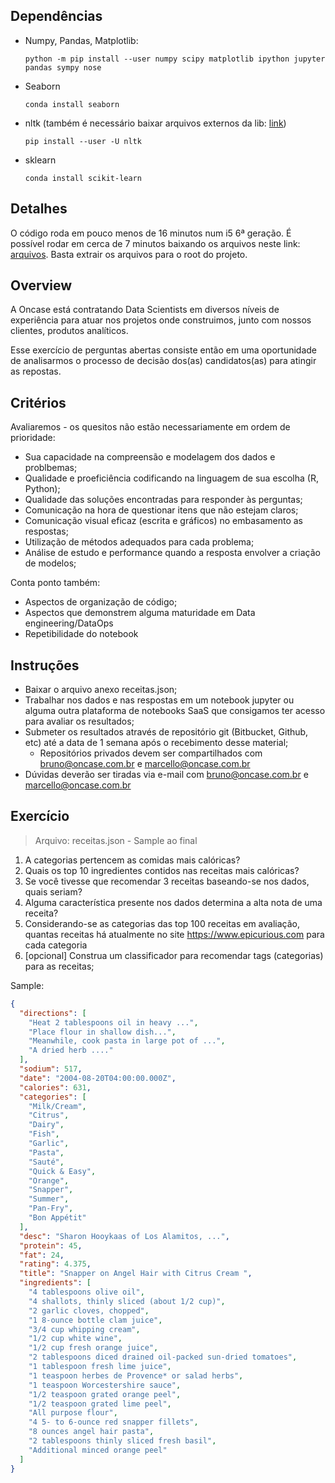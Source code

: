 ## Dependências

- Numpy, Pandas, Matplotlib:

      python -m pip install --user numpy scipy matplotlib ipython jupyter pandas sympy nose

- Seaborn

      conda install seaborn

- nltk (também é necessário baixar arquivos externos da lib: [link](https://www.nltk.org/data.html))

      pip install --user -U nltk

- sklearn

      conda install scikit-learn
      
## Detalhes

O código roda em pouco menos de 16 minutos num i5 6ª geração. É possível rodar em cerca de 7 minutos baixando os arquivos neste link: [arquivos](https://drive.google.com/open?id=1iRykqoxNIndUFtjIphqAFf8yzrGb8XAe). Basta extrair os arquivos para o root do projeto.

## Overview

A Oncase está contratando Data Scientists em diversos níveis de experiência para atuar nos projetos onde construimos, junto com nossos clientes, produtos analíticos.

Esse exercício de perguntas abertas consiste então em uma oportunidade de analisarmos o processo de decisão dos(as) candidatos(as) para atingir as repostas. 

## Critérios

Avaliaremos - os quesitos não estão necessariamente em ordem de prioridade:

* Sua capacidade na compreensão e modelagem dos dados e problbemas;
* Qualidade e proeficiência codificando na linguagem de sua escolha (R, Python);
* Qualidade das soluções encontradas para responder às perguntas;
* Comunicação na hora de questionar itens que não estejam claros;
* Comunicação visual eficaz (escrita e gráficos) no embasamento as respostas;
* Utilização de métodos adequados para cada problema;
* Análise de estudo e performance quando a resposta envolver a criação de modelos;

Conta ponto também:

* Aspectos de organização de código;
* Aspectos que demonstrem alguma maturidade em Data engineering/DataOps
* Repetibilidade do notebook

## Instruções

* Baixar o arquivo anexo receitas.json;
* Trabalhar nos dados e nas respostas em um notebook jupyter ou alguma outra plataforma de notebooks SaaS que consigamos ter acesso para avaliar os resultados;
* Submeter os resultados através de repositório git (Bitbucket, Github, etc) até a data de 1 semana após o recebimento desse material;
    * Repositórios privados devem ser compartilhados com bruno@oncase.com.br e marcello@oncase.com.br
* Dúvidas deverão ser tiradas via e-mail com bruno@oncase.com.br e marcello@oncase.com.br

## Exercício

> Arquivo: receitas.json - Sample ao final
   
1. A categorias pertencem as comidas mais calóricas?
2. Quais os top 10 ingredientes contidos nas receitas mais calóricas?
3. Se você tivesse que recomendar 3 receitas baseando-se nos dados, quais seriam?
4. Alguma característica presente nos dados determina a alta nota de uma receita?
5. Considerando-se as categorias das top 100 receitas em avaliação, quantas receitas há atualmente no site https://www.epicurious.com para cada categoria
6. [opcional] Construa um classificador para recomendar tags (categorias) para as receitas;

Sample:

```json
{
  "directions": [
    "Heat 2 tablespoons oil in heavy ...",
    "Place flour in shallow dish...",
    "Meanwhile, cook pasta in large pot of ...",
    "A dried herb ...."
  ],
  "sodium": 517,
  "date": "2004-08-20T04:00:00.000Z",
  "calories": 631,
  "categories": [
    "Milk/Cream",
    "Citrus",
    "Dairy",
    "Fish",
    "Garlic",
    "Pasta",
    "Sauté",
    "Quick & Easy",
    "Orange",
    "Snapper",
    "Summer",
    "Pan-Fry",
    "Bon Appétit"
  ],
  "desc": "Sharon Hooykaas of Los Alamitos, ...",
  "protein": 45,
  "fat": 24,
  "rating": 4.375,
  "title": "Snapper on Angel Hair with Citrus Cream ",
  "ingredients": [
    "4 tablespoons olive oil",
    "4 shallots, thinly sliced (about 1/2 cup)",
    "2 garlic cloves, chopped",
    "1 8-ounce bottle clam juice",
    "3/4 cup whipping cream",
    "1/2 cup white wine",
    "1/2 cup fresh orange juice",
    "2 tablespoons diced drained oil-packed sun-dried tomatoes",
    "1 tablespoon fresh lime juice",
    "1 teaspoon herbes de Provence* or salad herbs",
    "1 teaspoon Worcestershire sauce",
    "1/2 teaspoon grated orange peel",
    "1/2 teaspoon grated lime peel",
    "All purpose flour",
    "4 5- to 6-ounce red snapper fillets",
    "8 ounces angel hair pasta",
    "2 tablespoons thinly sliced fresh basil",
    "Additional minced orange peel"
  ]
}
```

